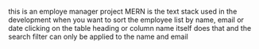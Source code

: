 this is an employe manager project
MERN is the text stack used in the development 
when you want to sort the employee list by name, email or date clicking on the table heading or column name itself does that
and the search filter can only be applied to the name and email
